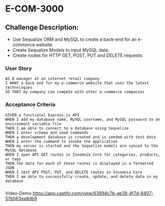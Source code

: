 # E-COM-3000

## Challenge Description:
* Use Sequalize ORM and MySQL to create a back-end for an e-commerce website.
* Create Sequalize Models to input MySQL data.
* Create routes for HTTP GET, POST, PUT and DELETE requests.

### User Story

```
AS A manager at an internet retail company
I WANT a back end for my e-commerce website that uses the latest technologies
SO THAT my company can compete with other e-commerce companies
```

### Acceptance Criteria

```
GIVEN a functional Express.js API
WHEN I add my database name, MySQL username, and MySQL password to an environment variable file
THEN I am able to connect to a database using Sequelize
WHEN I enter schema and seed commands
THEN a development database is created and is seeded with test data
WHEN I enter the command to invoke the application
THEN my server is started and the Sequelize models are synced to the MySQL database
WHEN I open API GET routes in Insomnia Core for categories, products, or tags
THEN the data for each of these routes is displayed in a formatted JSON
WHEN I test API POST, PUT, and DELETE routes in Insomnia Core
THEN I am able to successfully create, update, and delete data in my database
```
###
Video-Demo
https://app.castify.com/view/63994c7b-ae28-4f7d-8407-57b563ea8db9
